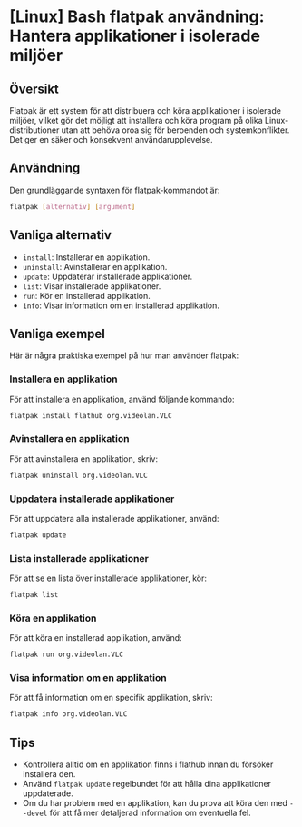 # [Linux] Bash flatpak användning: Hantera applikationer i isolerade miljöer

## Översikt
Flatpak är ett system för att distribuera och köra applikationer i isolerade miljöer, vilket gör det möjligt att installera och köra program på olika Linux-distributioner utan att behöva oroa sig för beroenden och systemkonflikter. Det ger en säker och konsekvent användarupplevelse.

## Användning
Den grundläggande syntaxen för flatpak-kommandot är:

```bash
flatpak [alternativ] [argument]
```

## Vanliga alternativ
- `install`: Installerar en applikation.
- `uninstall`: Avinstallerar en applikation.
- `update`: Uppdaterar installerade applikationer.
- `list`: Visar installerade applikationer.
- `run`: Kör en installerad applikation.
- `info`: Visar information om en installerad applikation.

## Vanliga exempel
Här är några praktiska exempel på hur man använder flatpak:

### Installera en applikation
För att installera en applikation, använd följande kommando:

```bash
flatpak install flathub org.videolan.VLC
```

### Avinstallera en applikation
För att avinstallera en applikation, skriv:

```bash
flatpak uninstall org.videolan.VLC
```

### Uppdatera installerade applikationer
För att uppdatera alla installerade applikationer, använd:

```bash
flatpak update
```

### Lista installerade applikationer
För att se en lista över installerade applikationer, kör:

```bash
flatpak list
```

### Köra en applikation
För att köra en installerad applikation, använd:

```bash
flatpak run org.videolan.VLC
```

### Visa information om en applikation
För att få information om en specifik applikation, skriv:

```bash
flatpak info org.videolan.VLC
```

## Tips
- Kontrollera alltid om en applikation finns i flathub innan du försöker installera den.
- Använd `flatpak update` regelbundet för att hålla dina applikationer uppdaterade.
- Om du har problem med en applikation, kan du prova att köra den med `--devel` för att få mer detaljerad information om eventuella fel.